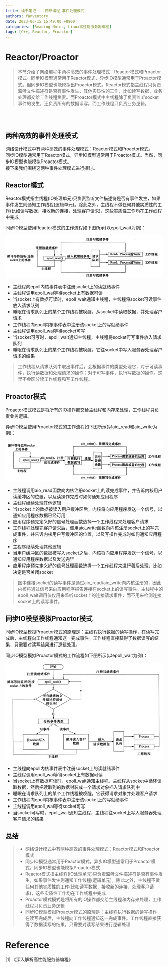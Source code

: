 ```yaml
---
title: 读书笔记 —— 网络编程_事件处理模式
authors: fanventory
date: 2023-06-15 15:49:00 +0800
categories: [Reading Notes, Linux高性能服务器编程]
tags: [C++, Reactor, Proactor]
---
```


# Reactor/Proactor
> 本节介绍了网络编程中两种高效的事件处理模式：Reactor模式和Proactor模式。同步IO模型通常用于Reactor模式，异步IO模型通常用于Proactor模式。但同步IO模型也能模拟出Proactor模式。Reactor模式指主线程只负责监听文件描述符是否有事件发生，其他实质性的工作，比如读写数据、业务处理都交给工作线程负责。而Proactor模式中主线程除了负责监听socket事件的发生，还负责所有的数据读写。而工作线程只负责业务逻辑。

<br>
<br>

## 两种高效的事件处理模式
网络设计模式中有两种高效的事件处理模式：Reactor模式和Proactor模式。   
同步IO模型通常用于Reactor模式，异步IO模型通常用于Proactor模式。当然，同步IO模型也能模拟Proactor模式。  
接下来我们围绕这两种事件处理模式进行探讨。

## Reactor模式

Reactor模式指主线程(IO处理单元)只负责监听文件描述符是否有事件发生，如果事件发生则通知工作线程(逻辑单元)。除此之外，主线程不做任何其他实质性的工作(比如读写数据，接收新的连接，处理客户请求)，这些实质性工作均在工作线程中完成。

同步IO模型使用Reactor模式的工作流程如下图所示(以epoll_wait为例)：  

![图片1](image/网络编程_事件处理模式_pic1.png)

+ 主线程向epoll内核事件表中注册socket上的读就绪事件
+ 主线程调用epoll_wai等待socket上有数据可读
+ 当socket上有数据可读时，epoll_wait通知主线程，主线程将socket可读事件放入请求队列
+ 睡眠在请求队列上的某个工作线程被唤醒，从socket中读取数据，并处理客户请求
+ 工作线程向epoll内核事件表中注册该socket上的写就绪事件
+ 主线程调用epoll_wai等待socket可写
+ 当socket可写时，epoll_wait通知主线程，主线程将socket可写事件放入请求队列
+ 睡眠在请求队列上的某个工作线程被唤醒，它往socket中写入服务器处理客户请求的结果

> 工作线程从请求队列中取出事件后，会根据事件的类型处理它，对于可读事件，执行读数据和处理请求的操作；对于可写事件，执行写数据的操作。这里不会区分读工作线程和写工作线程。

## Proactor模式

Proactor模式模式是将所有的IO操作都交给主线程和内存来处理，工作线程只负责业务逻辑。  

异步IO模型使用Proactor模式的工作流程如下图所示(以aio_read和aio_write为例)：  

![图片2](image/网络编程_事件处理模式_pic2.png)

+ 主线程调用aio_read函数向内核注册socket上的读完成事件，并告诉内核用户读缓冲区的位置，以及读操作完成时如何通知应用程序
+ 主线程继续处理其他逻辑
+ 当socket上的数据被读入用户缓冲区后，内核将向应用程序发送一个信号，以通知应用程序数据已经可用
+ 应用程序预先定义好的信号处理函数选择一个工作线程来处理客户请求
+ 工作线程处理完客户请求后，调用aio_write函数向内核注册socket上的写完成事件，并告诉内核用户写缓冲区的位置，以及写操作完成时如何通知应用程序
+ 主程序继续处理其他逻辑
+ 当用户缓冲区的数据被写入socket之后，内核将向应用程序发送一个信号，以通知应用程序数据以及发送完毕
+ 应用程序预先定义好的信号处理函数选择一个工作线程来进行善后处理，比如决定是否关闭socket

> 图中连接socket的读写事件是通过aio_read/aio_write向内核注册的，因此内核将通过信号来向应用程序报告连接在socket上的读写事件。主线程中的epoll_wait调用仅仅用来监听socket上的连接请求事件，而不用来检测连接socket上的读写事件。

## 同步IO模型模拟Proactor模式

同步IO模型模拟Proactor模式的原理是：主线程执行数据的读写操作，在读写完成后，主线程向工作线程通知这一完成事件。工作线程直接获得了数据读写的结果，只需要对读写结果进行逻辑处理。

同步IO模型模拟Proactor模式的工作流程如下图所示(以epoll_wait为例)：  

![图片3](image/网络编程_事件处理模式_pic3.png)

+ 主线程向epoll内核事件表中注册socket上的读就绪事件
+ 主线程调用epoll_wai等待socket上有数据可读
+ 当socket上有数据可读时，epoll_wait通知主线程。主线程从socket中循环读取数据，然后把读取到的数据封装成一个请求对象插入请求队列中
+ 睡眠在请求队列上的某个工作线程被唤醒，它获得请求对象并处理客户请求
+ 工作线程向epoll内核事件表中注册该socket上的写就绪事件
+ 主线程调用epoll_wai等待socket可写
+ 当socket可写时，epoll_wait通知主线程，主线程往socket上写入服务器处理客户请求的结果

## 总结
> + 网络设计模式中有两种高效的事件处理模式：Reactor模式和Proactor模式
> + 同步IO模型通常用于Reactor模式，异步IO模型通常用于Proactor模式。同步IO模型也能模拟Proactor模式
> + Reactor模式指主线程(IO处理单元)只负责监听文件描述符是否有事件发生，如果事件发生则通知工作线程(逻辑单元)。除此之外，主线程不做任何其他实质性的工作(比如读写数据，接收新的连接，处理客户请求)，这些实质性工作均在工作线程中完成
> + Proactor模式模式是将所有的IO操作都交给主线程和内存来处理，工作线程只负责业务逻辑
> + 同步IO模型模拟Proactor模式的原理是：主线程执行数据的读写操作，在读写完成后，主线程向工作线程通知这一完成事件。工作线程直接获得了数据读写的结果，只需要对读写结果进行逻辑处理

# Reference
[1] 《深入解析高性能服务器编程》    
